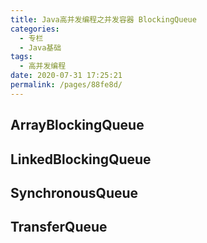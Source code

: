 ```yaml
---
title: Java高并发编程之并发容器 BlockingQueue
categories: 
  - 专栏
  - Java基础
tags: 
  - 高并发编程
date: 2020-07-31 17:25:21
permalink: /pages/88fe8d/
---
```

## ArrayBlockingQueue

## LinkedBlockingQueue

## SynchronousQueue

## TransferQueue